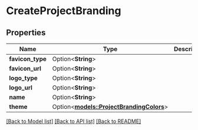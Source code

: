# CreateProjectBranding

## Properties

Name | Type | Description | Notes
------------ | ------------- | ------------- | -------------
**favicon_type** | Option<**String**> |  | [optional]
**favicon_url** | Option<**String**> |  | [optional]
**logo_type** | Option<**String**> |  | [optional]
**logo_url** | Option<**String**> |  | [optional]
**name** | Option<**String**> |  | [optional]
**theme** | Option<[**models::ProjectBrandingColors**](projectBrandingColors.md)> |  | [optional]

[[Back to Model list]](../README.md#documentation-for-models) [[Back to API list]](../README.md#documentation-for-api-endpoints) [[Back to README]](../README.md)


